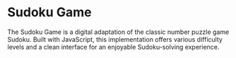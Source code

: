 # Sudoku Game

The Sudoku Game is a digital adaptation of the classic number puzzle game Sudoku. Built with JavaScript, this implementation offers various difficulty levels and a clean interface for an enjoyable Sudoku-solving experience.
